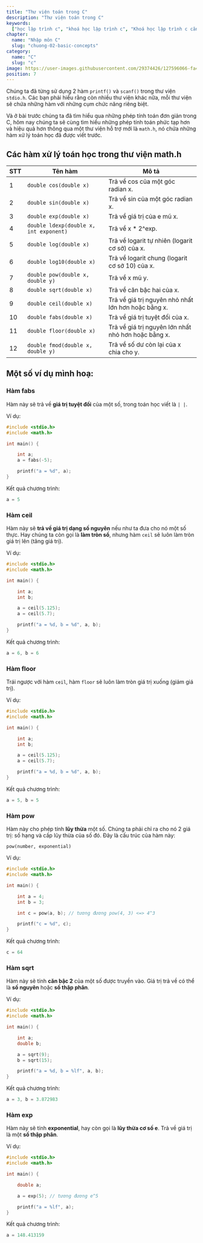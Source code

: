 ```yaml
---
title: "Thư viện toán trong C"
description: "Thư viện toán trong C"
keywords:
  ["học lập trình c", "khoá học lập trình c", "Khoá học lập trình c căn bản"]
chapter:
  name: "Nhập môn C"
  slug: "chuong-02-basic-concepts"
category:
  name: "C"
  slug: "c"
image: https://user-images.githubusercontent.com/29374426/127596066-fa46df01-982f-4a72-b6d1-f7d8f5c5a9b3.png
position: 7
---
```


Chúng ta đã từng sử dụng 2 hàm `printf()` và `scanf()` trong thư viện `stdio.h`. Các bạn phải hiểu rằng còn nhiều thư viện khác nữa, mỗi thư viện sẽ chứa những hàm với những cụm chức năng riêng biệt.

Và ở bài trước chúng ta đã tìm hiểu qua những phép tính toán đơn giản trong C, hôm nay chúng ta sẽ cùng tìm hiểu những phép tính toán phức tạp hơn và hiệu quả hơn thông qua một thư viện hỗ trợ mới là `math.h`, nó chứa những hàm xử lý toán học đã được viết trước.

## Các hàm xử lý toán học trong thư viện math.h

| STT | Tên hàm                                | Mô tả                                               |
| --- | -------------------------------------- | --------------------------------------------------- |
| 1   | `double cos(double x)`                 | Trả về cos của một góc radian x.                    |
| 2   | `double sin(double x)`                 | Trả về sin của một góc radian x.                    |
| 3   | `double exp(double x)`                 | Trả về giá trị của e mũ x.                          |
| 4   | `double ldexp(double x, int exponent)` | Trả về x \* 2^exp.                                  |
| 5   | `double log(double x)`                 | Trả về logarit tự nhiên (logarit cơ sở) của x.      |
| 6   | `double log10(double x)`               | Trả về logarit chung (logarit cơ sở 10) của x.      |
| 7   | `double pow(double x, double y)`       | Trả về x mũ y.                                      |
| 8   | `double sqrt(double x)`                | Trả về căn bậc hai của x.                           |
| 9   | `double ceil(double x)`                | Trả về giá trị nguyên nhỏ nhất lớn hơn hoặc bằng x. |
| 10  | `double fabs(double x)`                | Trả về giá trị tuyệt đối của x.                     |
| 11  | `double floor(double x)`               | Trả về giá trị nguyên lớn nhất nhỏ hơn hoặc bằng x. |
| 12  | `double fmod(double x, double y)`      | Trả về số dư còn lại của x chia cho y.              |

## Một số ví dụ mình hoạ:

### Hàm fabs

Hàm này sẽ trả về **giá trị tuyệt đối** của một số, trong toán học viết là `| |`.

Ví dụ:

```c
#include <stdio.h>
#include <math.h>

int main() {

    int a;
    a = fabs(-5);

    printf("a = %d", a);
}
```

Kết quả chương trình:

```c
a = 5
```

### Hàm ceil

Hàm này sẽ **trả về giá trị dạng số nguyên** nếu như ta đưa cho nó một số thực. Hay chúng ta còn gọi là **làm tròn số**, nhưng hàm `ceil` sẽ luôn làm tròn giá trị lên (tăng giá trị).

Ví dụ:

```c
#include <stdio.h>
#include <math.h>

int main() {

    int a;
    int b;

    a = ceil(5.125);
    a = ceil(5.7);

    printf("a = %d, b = %d", a, b);
}
```

Kết quả chương trình:

```c
a = 6, b = 6
```

### Hàm floor

Trái ngược với hàm `ceil`, hàm `floor` sẽ luôn làm tròn giá trị xuống (giảm giá trị).

Ví dụ:

```c
#include <stdio.h>
#include <math.h>

int main() {

    int a;
    int b;

    a = ceil(5.125);
    a = ceil(5.7);

    printf("a = %d, b = %d", a, b);
}
```

Kết quả chương trình:

```c
a = 5, b = 5
```

### Hàm pow

Hàm này cho phép tính **lũy thừa** một số. Chúng ta phải chỉ ra cho nó 2 giá trị: số hạng và cấp lũy thừa của số đó. Đây là cấu trúc của hàm này:

`pow(number, exponential)`

Ví dụ:

```c
#include <stdio.h>
#include <math.h>

int main() {

    int a = 4;
    int b = 3;

    int c = pow(a, b); // tương đương pow(4, 3) <=> 4^3

    printf("c = %d", c);
}
```

Kết quả chương trình:

```c
c = 64
```

### Hàm sqrt

Hàm này sẽ tính **căn bậc 2** của một số được truyền vào. Giá trị trả về có thể là **số nguyên** hoặc **số thập phân**.

Ví dụ:

```c
#include <stdio.h>
#include <math.h>

int main() {

    int a;
    double b;

    a = sqrt(9);
    b = sqrt(15);

    printf("a = %d, b = %lf", a, b);
}
```

Kết quả chương trình:

```c
a = 3, b = 3.872983
```

### Hàm exp

Hàm này sẽ tính **exponential**, hay còn gọi là **lũy thừa cơ số e**. Trả về giá trị là một **số thập phân**.

Ví dụ:

```c
#include <stdio.h>
#include <math.h>

int main() {

    double a;

    a = exp(5); // tương đương e^5

    printf("a = %lf", a);
}
```

Kết quả chương trình:

```c
a = 148.413159
```
